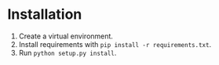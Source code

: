 # Installation

1. Create a virtual environment.
2. Install requirements with `pip install -r requirements.txt`.
3. Run `python setup.py install`.
